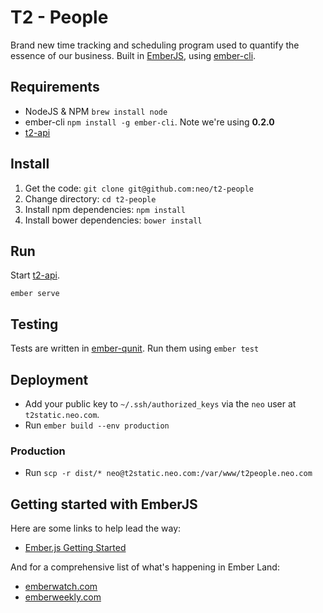 # T2 - People

Brand new time tracking and scheduling program used to quantify the essence of our business. Built
in [EmberJS](http://emberjs.com), using [ember-cli](http://www.ember-cli.com).

## Requirements

* NodeJS & NPM `brew install node`
* ember-cli `npm install -g ember-cli`.  Note we're using **0.2.0**
* [t2-api](http://github.com/neo/t2-api)


## Install

1. Get the code: `git clone git@github.com:neo/t2-people`
1. Change directory: `cd t2-people`
1. Install npm dependencies: `npm install`
1. Install bower dependencies: `bower install`

## Run

Start [t2-api](https://github.com/neo/t2-api#start-the-server).

```
ember serve
```

## Testing

Tests are written in [ember-qunit](https://github.com/rwjblue/ember-qunit).
Run them using `ember test`

## Deployment

* Add your public key to `~/.ssh/authorized_keys` via the `neo` user at `t2static.neo.com`.
* Run `ember build --env production`

### Production

* Run `scp -r dist/* neo@t2static.neo.com:/var/www/t2people.neo.com`

## Getting started with EmberJS

Here are some links to help lead the way:

- [Ember.js Getting Started](http://emberjs.com/guides/getting-started/)

And for a comprehensive list of what's happening in Ember Land:

- [emberwatch.com](http://emberwatch.com/)
- [emberweekly.com](http://emberweekly.com/)
